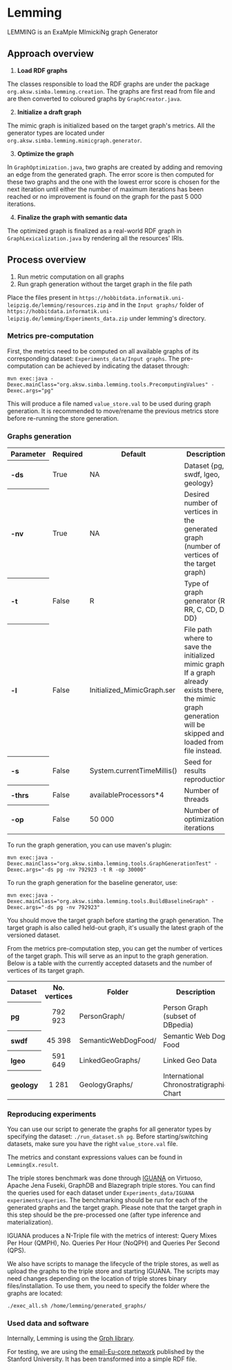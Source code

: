 # Lemming
LEMMING is an ExaMple MImickiNg graph Generator

## Approach overview

1. **Load RDF graphs**  

The classes responsible to load the RDF graphs are under the package `org.aksw.simba.lemming.creation`. The graphs are first read from file and are then converted to coloured graphs by `GraphCreator.java`.

2. **Initialize a draft graph** 

The mimic graph is initialized based on the target graph's metrics. All the generator types are located under `org.aksw.simba.lemming.mimicgraph.generator`.

3. **Optimize the graph** 

In `GraphOptimization.java`, two graphs are created by adding and removing an edge from the generated graph. The error score is then computed for these two graphs and the one with the lowest error score is chosen for the next iteration until either the number of maximum iterations has been reached or no improvement is found on the graph for the past 5 000 iterations.

4. **Finalize the graph with semantic data** 

The optimized graph is finalized as a real-world RDF graph in `GraphLexicalization.java` by rendering all the resources' IRIs.

## Process overview
1. Run metric computation on all graphs
2. Run graph generation without the target graph in the file path

Place the files present in ``https://hobbitdata.informatik.uni-leipzig.de/lemming/resources.zip`` and in the ``Input graphs/`` folder of ``https://hobbitdata.informatik.uni-leipzig.de/lemming/Experiments_data.zip`` under lemming's directory.

### Metrics pre-computation
First, the metrics need to be computed on all available graphs of its corresponding dataset: ``Experiments_data/Input graphs``. The pre-computation can be achieved by indicating the dataset through:

```
mvn exec:java -Dexec.mainClass="org.aksw.simba.lemming.tools.PrecomputingValues" -Dexec.args="pg" 
```

This will produce a file named ``value_store.val`` to be used during graph generation. It is recommended to move/rename the previous metrics store before re-running the store generation.

### Graphs generation

<table>
  <tr><th align="left">Parameter</th><th>Required</th><th>Default</th><th>Description</th></tr>
  <tr><th align="left">-ds</th><td>True</td><td>NA</td><td>Dataset {pg, swdf, lgeo, geology}</td></tr>
  <tr><th align="left">-nv</th><td>True</td><td>NA</td><td>Desired number of vertices in the generated graph (number of vertices of the target graph)</td></tr>
  <tr><th align="left">-t</th><td>False</td><td>R</td><td>Type of graph generator {R, RR, C, CD, D, DD}</td></tr>
  <tr><th align="left">-l</th><td>False</td><td>Initialized_MimicGraph.ser</td><td> File path where to save the initialized mimic graph. If a graph already exists there, the mimic graph generation will be skipped and loaded from file instead.</td></tr>
  <tr><th align="left">-s</th><td>False</td><td>System.currentTimeMillis()</td><td>Seed for results reproduction.</td></tr>
  <tr><th align="left">-thrs</th><td>False</td><td>availableProcessors*4</td><td>Number of threads</td></tr>
  <tr><th align="left">-op</th><td>False</td><td>50 000</td><td>Number of optimization iterations</td></tr>
</table>

To run the graph generation, you can use maven's plugin:

```
mvn exec:java -Dexec.mainClass="org.aksw.simba.lemming.tools.GraphGenerationTest" -Dexec.args="-ds pg -nv 792923 -t R -op 30000" 
```

To run the graph generation for the baseline generator, use:

```
mvn exec:java -Dexec.mainClass="org.aksw.simba.lemming.tools.BuildBaselineGraph" -Dexec.args="-ds pg -nv 792923" 
```

You should move the target graph before starting the graph generation. The target graph is also called held-out graph, it's usually the latest graph of the versioned dataset.

From the metrics pre-computation step, you can get the number of vertices of the target graph. This will serve as an input to the graph generation. 
Below is a table with the currently accepted datasets and the number of vertices of its target graph.

<table>
  <tr><th align="left">Dataset</th><th align="center">No. vertices</th><th>Folder</th><th>Description</th><th>Target graph</th></tr>
  <tr><th align="left">pg</th><td align="center">792 923</td><td>PersonGraph/</td><td>Person Graph (subset of DBpedia)</td><td align="center">2016-10</td></tr>
  <tr><th align="left">swdf</th><td align="center">45 398</td><td>SemanticWebDogFood/</td><td>Semantic Web Dog Food</td><td align="center">2015</td></tr>
  <tr><th align="left">lgeo</th><td align="center">591 649</td><td>LinkedGeoGraphs/</td><td>Linked Geo Data</td><td align="center">2015</td></tr>
  <tr><th align="left">geology</th><td align="center">1 281</td><td>GeologyGraphs/</td><td> International Chronostratigraphic Chart</td><td align="center">2018-1</td></tr>
</table>

### Reproducing experiments
You can use our script to generate the graphs for all generator types by specifying the dataset: ``./run_dataset.sh pg``. Before starting/switching datasets, make sure you have the right ``value_store.val`` file.

The metrics and constant expressions values can be found in ``LemmingEx.result``. 

The triple stores benchmark was done through [IGUANA](https://github.com/dice-group/IGUANA) on Virtuoso, Apache Jena Fuseki, GraphDB and Blazegraph triple stores. You can find the queries used for each dataset under ``Experiments_data/IGUANA experiments/queries``. The benchmarking should be run for each of the generated graphs and the target graph. Please note that the target graph in this step should be the pre-processed one (after type inference and materialization).

IGUANA produces a N-Triple file with the metrics of interest: Query Mixes Per Hour (QMPH), No. Queries Per Hour (NoQPH) and Queries Per Second (QPS). 

<!-- commented
These can be collected through the results file:

```
 <http://iguana-benchmark.eu/recource/391/1/1/-395538669>  <http://iguana-benchmark.eu/properties/noOfQueriesPerHour> "2854.432211867693"^^<http://www.w3.org/2001/XMLSchema#double> . 
 <http://iguana-benchmark.eu/recource/391/1/1/-395538669>  <http://iguana-benchmark.eu/properties/queryMixes> "135.92534342227108"^^<http://www.w3.org/2001/XMLSchema#double> . 
 <http://iguana-benchmark.eu/recource/391/1/1/-395538669/sparql0>  <http://iguana-benchmark.eu/properties/queriesPerSecond> "70.97457627118645"^^<http://www.w3.org/2001/XMLSchema#double> . 
```
-->


We also have scripts to manage the lifecycle of the triple stores, as well as upload the graphs to the triple store and starting IGUANA. The scripts may need changes depending on the location of triple stores binary files/installation. 
To use them, you need to specify the folder where the graphs are located: 

```
./exec_all.sh /home/lemming/generated_graphs/
```

### Used data and software

Internally, Lemming is using the [Grph library](http://www.i3s.unice.fr/~hogie/software/index.php).

For testing, we are using the [email-Eu-core network](https://snap.stanford.edu/data/email-Eu-core.html) published by the Stanford University. It has been transformed into a simple RDF file.


